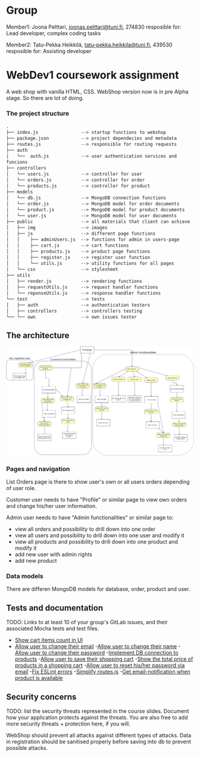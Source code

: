 # Group 

Member1:  Joona Pelttari, joonas.pelttari@tuni.fi, 274830
resposible for: Lead developer, complex coding tasks

Member2: Tatu-Pekka Heikkilä, tatu-pekka.heikkila@tuni.fi, 439530
resposible for: Assisting developer



# WebDev1 coursework assignment

A web shop with vanilla HTML, CSS. WebShop version now is in pre Alpha stage. So there are lot of doing.


### The project structure

```
.
├── index.js                --> startup functions to webshop
├── package.json            --> project dependecies and metadata
├── routes.js               --> responsible for routing requests
├── auth                     
│   └──  auth.js            --> user authentication services and funcions
├── controllers              
│   └── users.js            --> controller for user
│   └── orders.js           --> controller for order
│   └── products.js         --> controller for product
├── models                   
│   └── db.js               --> MongoDB connection functions
│   └── order.js            --> MongoDB model for order documents
│   └── product.js          --> MongoDB model for product documents
│   └── user.js             --> MongoDB model for user documents
├── public                  --> all materials that client can achieve 
│   ├── img                 --> images
│   ├── js                  --> different page functions
│   │    ├── adminUsers.js  --> functions for admin in users-page
│   │    ├── cart.js        --> cart functions
│   │    ├── products.js    --> product page functions
│   │    ├── register.js    --> register user function
│   │    └── utils.js       --> utility functions for all pages
│   └── css                 --> stylesheet
├── utils                   
│   ├── render.js           --> rendering functions
│   ├── requestUtils.js     --> request handler functions
│   └── reponseUtils.js     --> response handler functions
└── test                    --> tests
│   ├── auth                --> authentication testers
│   ├── controllers         --> controllers testing
└── └── own                 --> own issues tester

```

## The architecture 

![UML Image of site structure](docs/webdev1uml.png "Webshop UML")

### Pages and navigation
List Orders page is there to show user's own or all users orders depending of user role.

Customer user needs to have "Profile" or similar page to view own orders and change his/her user information.

Admin user needs to have "Admin functionalities" or similar page to:
- view all orders and possibility to drill down into one order
- view all users and possibility to drill down into one user and modify it
- view all products and possibility to drill down into one product and modify it
- add new user with admin rights
- add new product 

### Data models
There are differen MongoDB models for database, order, product and user.

## Tests and documentation

TODO: Links to at least 10 of your group's GitLab issues, and their associated Mocha tests and test files.

- [Show cart items count in UI](https://course-gitlab.tuni.fi/webdev1-2020-2021/webdev1-group-46/-/issues/1)
- [Allow user to change their email](https://course-gitlab.tuni.fi/webdev1-2020-2021/webdev1-group-46/-/issues/2)
-[Allow user to change their name](https://course-gitlab.tuni.fi/webdev1-2020-2021/webdev1-group-46/-/issues/3)
-[Allow user to change their password](https://course-gitlab.tuni.fi/webdev1-2020-2021/webdev1-group-46/-/issues/4)
-[Implement DB connection to products](https://course-gitlab.tuni.fi/webdev1-2020-2021/webdev1-group-46/-/issues/5)
-[Allow user to save their shopping cart](https://course-gitlab.tuni.fi/webdev1-2020-2021/webdev1-group-46/-/issues/6)
-[Show the total price of products in a shopping cart](https://course-gitlab.tuni.fi/webdev1-2020-2021/webdev1-group-46/-/issues/7)
-[Allow user to reset his/her password via email](https://course-gitlab.tuni.fi/webdev1-2020-2021/webdev1-group-46/-/issues/8)
-[Fix ESLint errors](https://course-gitlab.tuni.fi/webdev1-2020-2021/webdev1-group-46/-/issues/9)
-[Simplify routes.js](https://course-gitlab.tuni.fi/webdev1-2020-2021/webdev1-group-46/-/issues/10)
-[Get email-notification when product is available](https://course-gitlab.tuni.fi/webdev1-2020-2021/webdev1-group-46/-/issues11)

## Security concerns

TODO: list the security threats represented in the course slides.
Document how your application protects against the threats.
You are also free to add more security threats + protection here, if you will.

WebShop should prevent all attacks against different types of attacks. Data in registration should be sanitised properly before saving into db to prevent possible attacks.
